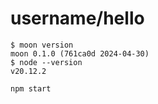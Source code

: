 # username/hello

```
$ moon version
moon 0.1.0 (761ca0d 2024-04-30)
$ node --version
v20.12.2
```

```
npm start
```
